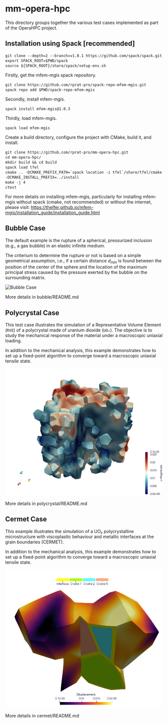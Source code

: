 # mm-opera-hpc

This directory groups together the various test cases implemented as part of the OperaHPC project.

## Installation using Spack [recommended]

```
git clone --depth=2 --branch=v1.0.1 https://github.com/spack/spack.git
export SPACK_ROOT=$PWD/spack
source ${SPACK_ROOT}/share/spack/setup-env.sh
```

Firstly, get the mfem-mgis spack repository.

```
git clone https://github.com/rprat-pro/spack-repo-mfem-mgis.git
spack repo add $PWD/spack-repo-mfem-mgis
```

Secondly, install mfem-mgis.

```
spack install mfem-mgis@1.0.3
```

Thirdly, load mfem-mgis.

```
spack load mfem-mgis
```

Create a build directory, configure the project with CMake, build it, and install.

```
git clone https://github.com/rprat-pro/mm-opera-hpc.git
cd mm-opera-hpc/
mkdir build && cd build
spack load tfel
cmake .. -DCMAKE_PREFIX_PATH=`spack location -i tfel`/share/tfel/cmake -DCMAKE_INSTALL_PREFIX=../install
make -j 4
ctest
```

For more details on installing mfem-mgis, particularly for installing mfem-mgis without spack (cmake, not recommended) or without the internet, please visit: https://thelfer.github.io/mfem-mgis/installation_guide/installation_guide.html

## Bubble Case 

The default example is the rupture of a spherical, pressurized inclusion (e.g., a gas bubble) in an elastic infinite medium.

The criterium to determine the rupture or not is based on a simple geometrical assumption, i.e., if a certain distance $d_{min}$ is found between the position of the center of the sphere and the location of the maximum principal stress caused by the pressure exerted by the bubble on the surrounding matrix.

![Bubble Case](/img/bubble/bubbles.png)

More details in bubble/README.md

## Polycrystal Case

This test case illustrates the simulation of a Representative Volume Element (`RVE`) of a polycrystal made of uranium dioxide (`UO₂`). The objective is to study the mechanical response of the material under a macroscopic uniaxial loading.

In addition to the mechanical analysis, this example demonstrates how to set up a fixed-point algorithm to converge toward a macroscopic uniaxial tensile state.

![Polycristal Case](img/polycrystal/polycrystal.png)

More details in polycrystal/README.md

## Cermet Case

This example illustrates the simulation of a UO₂ polycrystalline microstructure with viscoplastic behaviour and metallic interfaces at the grain boundaries (CERMET).

In addition to the mechanical analysis, this example demonstrates how to set up a fixed-point algorithm to converge toward a macroscopic uniaxial tensile state.

![Cermet Case](img/cermet/cermet.png)

More details in cermet/README.md
